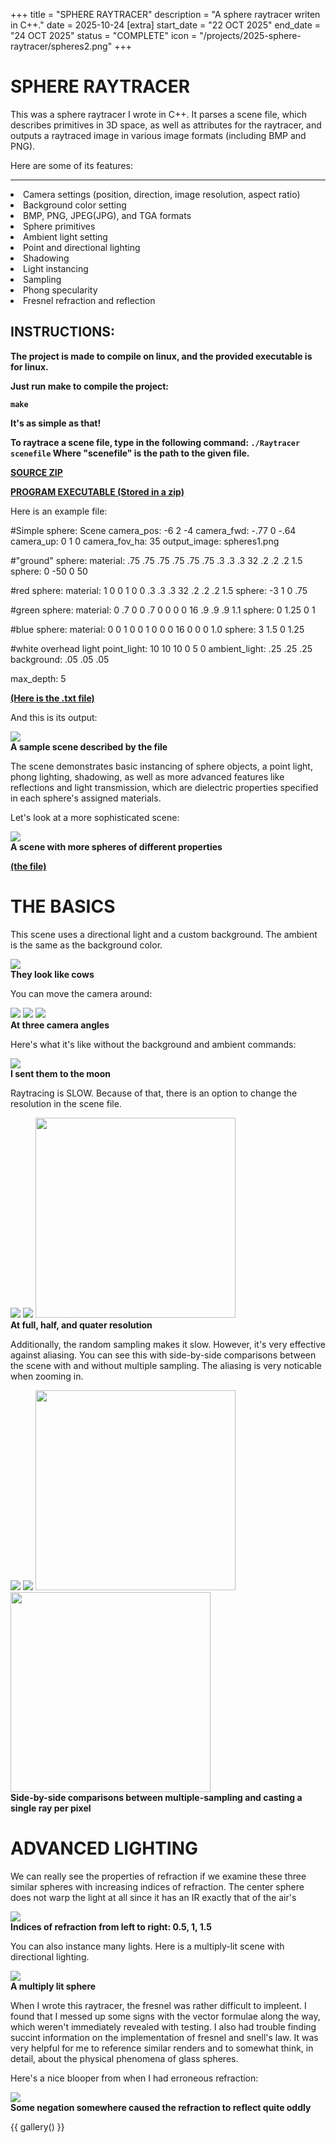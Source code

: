 +++
title = "SPHERE RAYTRACER" 
description = "A sphere raytracer writen in C++."
date = 2025-10-24
[extra]
start_date = "22 OCT 2025"
end_date = "24 OCT 2025"
status = "COMPLETE"
icon = "/projects/2025-sphere-raytracer/spheres2.png"
+++

<div class="bannervw" style="background-image: url('spheres2.png');"></div>

<h1 class="article-title">SPHERE RAYTRACER</h1>

This was a sphere raytracer I wrote in C++. It parses a scene file, which describes primitives in 3D space, as well as attributes for the raytracer, and outputs a raytraced image in various image formats (including BMP and PNG).

Here are some of its features:
<hr class="type1">
<div class="textbox">
    <li>Camera settings (position, direction, image resolution, aspect ratio)</li>
    <li>Background color setting</li>
    <li>BMP, PNG, JPEG(JPG), and TGA formats</li>
    <li>Sphere primitives</li>
    <li>Ambient light setting</li>
    <li>Point and directional lighting</li>
    <li>Shadowing</li>
    <li>Light instancing</li>
    <li>Sampling</li>
    <li>Phong specularity</li>
    <li>Fresnel refraction and reflection</li>
</div>

<h2>INSTRUCTIONS:</h2>
<div class="textbox">
<b>The project is made to compile on linux, and the provided executable is for linux. 

Just run make to compile the project:

<code>make</code>

It's as simple as that!

To raytrace a scene file, type in the following command:
<code>./Raytracer scenefile</code>
Where "scenefile" is the path to the given file.

<b><a href="sphere-raytracer.zip">SOURCE ZIP</a></b>

<b><a href="raytracer-executable.zip">PROGRAM EXECUTABLE (Stored in a zip)</a></b>
</b>
</div>

Here is an example file:
<div class="textbox">
#Simple sphere: Scene
camera_pos: -6 2 -4
camera_fwd: -.77 0 -.64
camera_up:  0 1 0
camera_fov_ha: 35
output_image: spheres1.png

#"ground" sphere:
material: .75 .75 .75 .75 .75 .75 .3 .3 .3 32 .2 .2 .2 1.5
sphere: 0 -50 0 50

#red sphere:
material: 1 0 0 1 0 0 .3 .3 .3 32 .2 .2 .2 1.5
sphere: -3 1 0 .75

#green sphere:
material: 0 .7 0 0 .7 0 0 0 0 16 .9 .9 .9 1.1
sphere: 0 1.25 0 1

#blue sphere:
material: 0 0 1 0 0 1 0 0 0 16 0 0 0 1.0
sphere: 3 1.5 0 1.25

#white overhead light
point_light: 10 10 10 0 5 0
ambient_light: .25 .25 .25
background: .05 .05 .05

max_depth: 5
</div>
<b><a href="spheres1.txt">(Here is the .txt file)</a></b>

And this is its output:

<div class="captionedfigure">
    <div class="figure3">
        <img src = "spheres1.png"/>
    </div>
    <span>
        <b>A sample scene described by the file</b>
    </span>
</div>

The scene demonstrates basic instancing of sphere objects, a point light, phong lighting, shadowing, as well as more advanced features like reflections and light transmission, which are dielectric properties specified in each sphere's assigned materials.

Let's look at a more sophisticated scene:


<div class="captionedfigure">
    <div class="figure3">
        <img src = "spheres2.png"/>
    </div>
    <span>
        <b>A scene with more spheres of different properties</b>
    </span>
</div>

<b><a href="spheres2.txt">(the file)</a></b>

<div class="bannervw" style="background-image: url('cows.png');"></div>

<h1 class="article-title">THE BASICS</h1>

This scene uses a directional light and a custom background. The ambient is the same as the background color. 

<div class="captionedfigure">
    <div class="figure3">
        <img src = "cows.png"/>
    </div>
    <span>
        <b>They look like cows</b>
    </span>
</div>

You can move the camera around:

<div class="captionedfigure">
    <div class="figure">
        <img src = "cows.png"/>
        <img src = "cows-angle3.png"/>
        <img src = "cows-angle2.png"/>
    </div>
    <span>
        <b>At three camera angles</b>
    </span>
</div>

Here's what it's like without the background and ambient commands:

<div class="captionedfigure">
    <div class="figure3">
        <img src = "moon-cows.png"/>
    </div>
    <span>
        <b>I sent them to the moon</b>
    </span>
</div>

Raytracing is SLOW. Because of that, there is an option to change the resolution in the scene file.

<div class="captionedfigure">
    <div class="figure">
        <img src = "cows.png"/>
        <img src = "cows-halfres.png"/>
        <img src = "cows-quarterres.png" height = 320/>
    </div>
    <span>
        <b>At full, half, and quater resolution</b>
    </span>
</div>

Additionally, the random sampling makes it slow. However, it's very effective against aliasing. You can see this with side-by-side comparisons between the scene with and without multiple sampling. The aliasing is very noticable when zooming in.

<div class="captionedfigure">
    <div class="figure">
        <img src = "cows.png"/>
        <img src = "cows-nosample.png"/>
        <img src = "cows-cropped.png" height = 320/>
        <img src = "cows-nosample-cropped.png" height = 320/>
    </div>
    <span>
        <b>Side-by-side comparisons between multiple-sampling and casting a single ray per pixel</b>
    </span>
</div>

<div class="bannervw" style="background-image: url('spheres2-blooper.png');"></div>

<h1 class="article-title">ADVANCED LIGHTING</h1>

We can really see the properties of refraction if we examine these three similar spheres with increasing indices of refraction. The center sphere does not warp the light at all since it has an IR exactly that of the air's

<div class="captionedfigure">
    <div class="figure3">
        <img src ="refraction-spheres.png"/>
    </div>
    <span>
        <b>Indices of refraction from left to right: 0.5, 1, 1.5</b>
    </span>
</div>

You can also instance many lights. Here is a multiply-lit scene with directional lighting.


<div class="captionedfigure">
    <div class="figure3">
        <img src ="multilit-sphere.png"/>
    </div>
    <span>
        <b>A multiply lit sphere</b>
    </span>
</div>

When I wrote this raytracer, the fresnel was rather difficult to impleent. I found that I messed up some signs with the vector formulae along the way, which weren't immediately revealed with testing. I also had trouble finding succint information on the implementation of fresnel and snell's law. It was very helpful for me to reference similar renders and to somewhat think, in detail, about the physical phenomena of glass spheres. 

Here's a nice blooper from when I had erroneous refraction:

<div class="captionedfigure">
    <div class="figure3">
        <img src ="spheres2-blooper.png"/>
    </div>
    <span>
        <b>Some negation somewhere caused the refraction to reflect quite oddly</b>
    </span>
</div>

{{ gallery() }}